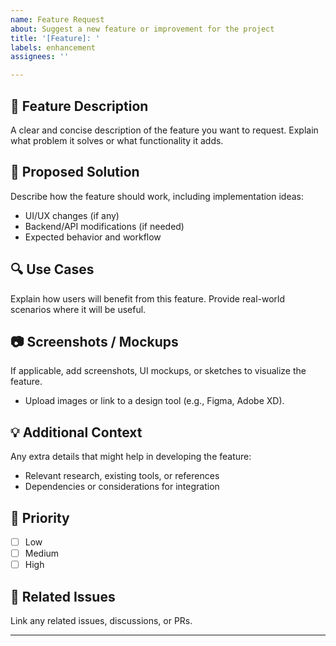 ```yaml
---
name: Feature Request
about: Suggest a new feature or improvement for the project
title: '[Feature]: '
labels: enhancement
assignees: ''

---
```


## 📌 Feature Description
A clear and concise description of the feature you want to request. Explain what problem it solves or what functionality it adds.

## 🎯 Proposed Solution
Describe how the feature should work, including implementation ideas:
- UI/UX changes (if any)
- Backend/API modifications (if needed)
- Expected behavior and workflow

## 🔍 Use Cases
Explain how users will benefit from this feature. Provide real-world scenarios where it will be useful.

## 📷 Screenshots / Mockups
If applicable, add screenshots, UI mockups, or sketches to visualize the feature.
- Upload images or link to a design tool (e.g., Figma, Adobe XD).

## 💡 Additional Context
Any extra details that might help in developing the feature:
- Relevant research, existing tools, or references
- Dependencies or considerations for integration

## 🚀 Priority
- [ ] Low
- [ ] Medium
- [ ] High

## 🔗 Related Issues
Link any related issues, discussions, or PRs.

---
